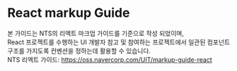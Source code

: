# React markup Guide

본 가이드는 NTS의 리엑트 마크업 가이드를 기준으로 작성 되었이며, <br>
React 프로젝트를 수행하는 UI 개발자 참고 및 참여하는 프로젝트에서 일관된 컴포넌트 구조를 가지도록 컨벤션을 정하는데 활용할 수 있습니다.<br>
NTS 리엑트 가이드: https://oss.navercorp.com/UIT/markup-guide-react